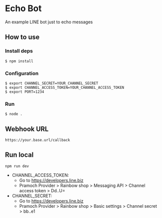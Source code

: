 # Echo Bot

An example LINE bot just to echo messages

## How to use

### Install deps

``` shell
$ npm install
```

### Configuration

``` shell
$ export CHANNEL_SECRET=YOUR_CHANNEL_SECRET
$ export CHANNEL_ACCESS_TOKEN=YOUR_CHANNEL_ACCESS_TOKEN
$ export PORT=1234
```

### Run

``` shell
$ node .
```

## Webhook URL

```
https://your.base.url/callback
```

## Run local

``` shell
npm run dev
```

- CHANNEL_ACCESS_TOKEN:
  - Go to https://developers.line.biz
  - Pramoch Provider > Rainbow shop > Messaging API > Channel access token > Dd..U=
- CHANNEL_SECRET:
  - Go to https://developers.line.biz
  - Pramoch Provider > Rainbow shop > Basic settings > Channel secret > bb..e1
